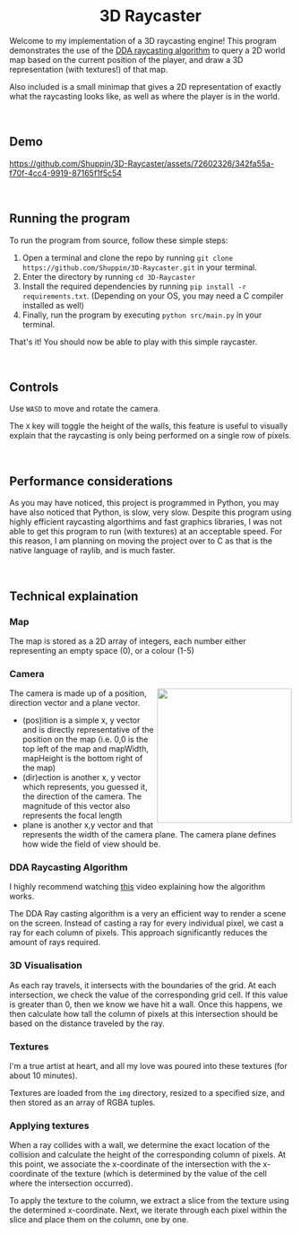 &nbsp;
<div align="center"><h1>3D Raycaster</h1></div>

Welcome to my implementation of a 3D raycasting engine! This program demonstrates the use of the [DDA raycasting algorithm](https://lodev.org/cgtutor/raycasting.html) to query a 2D world map based on the current position of the player, and draw a 3D representation (with textures!) of that map.

Also included is a small minimap that gives a 2D representation of exactly what the raycasting looks like, as well as where the player is in the world.

&nbsp;

## Demo

https://github.com/Shuppin/3D-Raycaster/assets/72602326/342fa55a-f70f-4cc4-9919-87165f1f5c54

&nbsp;

## Running the program

To run the program from source, follow these simple steps:

1. Open a terminal and clone the repo by running `git clone https://github.com/Shuppin/3D-Raycaster.git` in your terminal.
2. Enter the directory by running `cd 3D-Raycaster`
2. Install the required dependencies by running `pip install -r requirements.txt`. (Depending on your OS, you may need a C compiler installed as well)
3. Finally, run the program by executing `python src/main.py` in your terminal. 

That's it! You should now be able to play with this simple raycaster.

&nbsp;

## Controls

Use `WASD` to move and rotate the camera.

The `X` key will toggle the height of the walls, this feature is useful to visually explain that the raycasting is only being performed on a single row of pixels.

&nbsp;

## Performance considerations

As you may have noticed, this project is programmed in Python, you may have also noticed that Python, is slow, very slow. Despite this program using highly efficient raycasting algorthims and fast graphics libraries, I was not able to get this program to run (with textures) at an acceptable speed. For this reason, I am planning on moving the project over to C as that is the native language of raylib, and is much faster.

&nbsp;

## Technical explaination

### Map
The map is stored as a 2D array of integers, each number either representing an empty space (0), or a colour (1-5)

### Camera

<img align="right" width="240" height="240" src="https://github.com/Shuppin/3D-Raycaster/assets/72602326/b0aeef8a-990e-408d-a12c-496abc14dd0b">
The camera is made up of a position, direction vector and a plane vector.

- (pos)ition is a simple x, y vector and is directly representative of the position on the map (i.e. 0,0 is the top left of the map and mapWidth, mapHeight is the bottom right of the map)
- (dir)ection is another x, y vector which represents, you guessed it, the direction of the camera. The magnitude of this vector also represents the focal length
- plane is another x,y vector and that represents the width of the camera plane. The camera plane defines how wide the field of view should be.

### DDA Raycasting Algorithm

I highly recommend watching [this](https://www.youtube.com/watch?v=NbSee-XM7WA) video explaining how the algorithm works.

The DDA Ray casting algorithm is a very an efficient way to render a scene on the screen. Instead of casting a ray for every individual pixel, we cast a ray for each column of pixels. This approach significantly reduces the amount of rays required.

### 3D Visualisation

As each ray travels, it intersects with the boundaries of the grid. At each intersection, we check the value of the corresponding grid cell. If this value is greater than 0, then we know we have hit a wall. Once this happens, we then calculate how tall the column of pixels at this intersection should be based on the distance traveled by the ray.

### Textures

I'm a true artist at heart, and all my love was poured into these textures (for about 10 minutes).

Textures are loaded from the `img` directory, resized to a specified size, and then stored as an array of RGBA tuples.

### Applying textures

When a ray collides with a wall, we determine the exact location of the collision and calculate the height of the corresponding column of pixels. At this point, we associate the x-coordinate of the intersection with the x-coordinate of the texture (which is determined by the value of the cell where the intersection occurred).

To apply the texture to the column, we extract a slice from the texture using the determined x-coordinate. Next, we iterate through each pixel within the slice and place them on the column, one by one.
